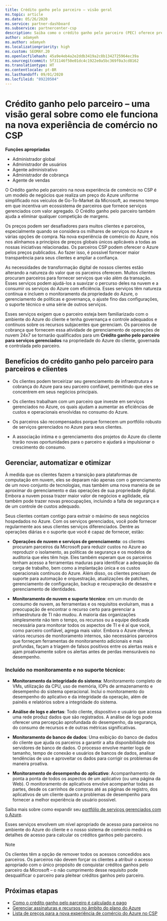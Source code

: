 ```yaml
---
title: Crédito ganho pelo parceiro – visão geral
ms.topic: article
ms.date: 05/26/2020
ms.service: partner-dashboard
ms.subservice: partnercenter-csp
description: Saiba como o crédito ganho pelo parceiro (PEC) oferece preços do Azure uniformes e simplificados, fornece serviços gerenciados de valor agregado e ajuda a acabar com a competição em margens.
author: adamyeh
ms.author: adamyeh
ms.localizationpriority: high
ms.custom: SEOMAY.20
ms.openlocfilehash: 45a9e4eb4a2e2ddb3419a2c8b1342725964ec39a
ms.sourcegitcommit: 5f31146f50e01dc4c1922e0a5bc369f0a3cd8162
ms.translationtype: HT
ms.contentlocale: pt-BR
ms.lasthandoff: 09/01/2020
ms.locfileid: "89220504"
---
```

# <a name="partner-earned-credit---an-overview-of-how-it-works-in-the-new-commerce-experience-in-csp"></a>Crédito ganho pelo parceiro – uma visão geral sobre como ele funciona na nova experiência de comércio no CSP

**Funções apropriadas**

- Administrador global
- Administrador de usuários
- Agente administrativo
- Administrador de cobrança
- Agente de vendas

O Crédito ganho pelo parceiro na nova experiência de comércio no CSP é um modelo de negócios que realiza um preço do Azure uniforme simplificado nos veículos de Go-To-Market da Microsoft, ao mesmo tempo em que incentiva um ecossistema de parceiros que fornece serviços gerenciados com valor agregado. O Crédito ganho pelo parceiro também ajuda a eliminar qualquer competição de margens.

Os preços podem ser desafiadores para muitos clientes e parceiros, especialmente quando se considera os milhares de serviços no Azure e várias opções de compra. Na nova experiência de comércio do Azure, nós nos alinhamos a princípios de preços globais únicos aplicáveis a todas as nossas iniciativas relacionadas. Os parceiros CSP podem oferecer o Azure pelos preços publicados. Ao fazer isso, é possível fornecer maior transparência para seus clientes e ampliar a confiança.

As necessidades de transformação digital de nossos clientes estão alterando a natureza do valor que os parceiros oferecem. Muitos clientes procuram parceiros para fornecer serviços que vão além da transação. Esses serviços podem ajudá-los a suavizar o percurso deles na nuvem e a consumir os serviços do Azure com eficiência. Esses serviços têm natureza contínua e incluem o monitoramento da propriedade do Azure, o gerenciamento de políticas e governança, o ajuste fino das configurações, o suporte técnico e uma série de outros serviços. 

Esses serviços exigem que o parceiro esteja bem familiarizado com o ambiente do Azure do cliente e tenha governança e controle adequados e contínuos sobre os recursos subjacentes que gerenciam. Os parceiros de cobrança que fornecem essa atividade de gerenciamento de operações de nuvem 24x7 se tornarão qualificados para um **Crédito ganho pelo parceiro para serviços gerenciados** na propriedade do Azure do cliente, governada e controlada pelo parceiro.


## <a name="benefits-of-the-partner-earned-credit-for-partners-and-customers"></a>Benefícios do crédito ganho pelo parceiro para parceiros e clientes

- Os clientes podem terceirizar seu gerenciamento de infraestrutura e cobrança do Azure para seu parceiro confiável, permitindo que eles se concentrem em seus negócios principais.

- Os clientes trabalham com um parceiro que investe em serviços gerenciados no Azure, os quais ajudam a aumentar as eficiências de custos e operacionais envolvidas no consumo do Azure.

- Os parceiros são recompensados porque fornecem um portfólio robusto de serviços gerenciados no Azure para seus clientes.  

- A associação íntima e o gerenciamento dos projetos do Azure do cliente trarão novas oportunidades para o parceiro e ajudará a impulsionar o crescimento do consumo. 

## <a name="manage-automate-and-optimize"></a>Gerenciar, automatizar e otimizar

À medida que os clientes fazem a transição para plataformas de computação em nuvem, eles se deparam não apenas com o gerenciamento de um novo conjunto de tecnologias, mas também uma nova maneira de se aproximar do gerenciamento e das operações de sua propriedade digital. Embora a nuvem possa trazer maior valor de negócios e agilidade, ela também pode trazer novas preocupações, incluindo a falta de segurança e de um controle de custos adequado. 

Seus clientes contam contigo para extrair o máximo de seus negócios hospedados no Azure. Com os serviços gerenciados, você pode fornecer regularmente aos seus clientes serviços diferenciados. Dentre as operações diárias e o suporte que você é capaz de fornecer, estão:

- **Operações de nuvem e serviços de gerenciamento**: os clientes procuram parceiros da Microsoft para reduzir custos no Azure ao reproduzir o isolamento, as políticas de segurança e os modelos de auditoria que eles têm hoje. Eles também esperam que os parceiros tenham acesso a ferramentas maduras para identificar a adequação da carga de trabalho, bem como a implantação única e os custos operacionais contínuos do Azure. Além disso, os clientes precisam de suporte para automação e orquestração, atualizações de patches, gerenciamento de configuração, backup e recuperação de desastre e gerenciamento de identidades. 

- **Monitoramento de nuvem e suporte técnico**: em um mundo de consumo de nuvem, as ferramentas e os requisitos evoluíram, mas a preocupação de encontrar o recurso certo para gerenciar a infraestrutura de TI não mudou. A maioria das organizações simplesmente não tem o tempo, os recursos ou a equipe dedicada necessária para monitorar todos os aspectos de TI e é aí que você, como parceiro confiável, agrega mais valor. Embora o Azure ofereça vários recursos de monitoramento internos, são necessários parceiros que forneçam ferramentas de monitoramento adicionais e mais profundas, façam a triagem de falsos positivos entre os alertas reais e ajam proativamente sobre os alertas antes de perdas mensuráveis no desempenho. 


### <a name="included-in-monitoring-and-technical-support"></a>Incluído no monitoramento e no suporte técnico:

- **Monitoramento da integridade do sistema**: Monitoramento completo de VMs, utilização da CPU, uso de memória, IOPs de armazenamento e desempenho do sistema operacional. Inclui o monitoramento do desempenho do aplicativo e da integridade da operação, além de painéis e relatórios sobre a integridade do sistema.

- **Análise de logs e alertas**: Todo cliente, dispositivo e usuário que acessa uma rede produz dados que são registrados. A análise de logs pode oferecer uma percepção aprofundada do desempenho, da segurança, do consumo de recursos e de outras métricas significativas.

- **Monitoramento de banco de dados**: Uma exibição do banco de dados do cliente que ajuda os parceiros a garantir a alta disponibilidade dos servidores de banco de dados. O processo envolve manter logs de tamanho, tempo de conexão e usuários de bancos de dados, analisar tendências de uso e aproveitar os dados para corrigir os problemas de maneira proativa.

- **Monitoramento de desempenho do aplicativo**: Acompanhamento de ponta a ponta de todos os aspectos de um aplicativo (ou uma página da Web). O monitoramento de aplicativos envolve acompanhar todas as partes, desde os carrinhos de compras até as páginas de registro, dos aplicativos de um cliente quanto a problemas de desempenho para fornecer a melhor experiência de usuário possível.

Saiba mais sobre como expandir seu [portfólio de serviços gerenciados com o Azure](https://partner.microsoft.com/campaigns/cloud-playbooks-thank-you).

Esses serviços envolvem um nível apropriado de acesso para parceiros no ambiente do Azure do cliente e o nosso sistema de comércio medirá os detalhes de acesso para calcular os créditos ganhos pelo parceiro.  

>[!Note]
>Os clientes têm a opção de remover todos os acessos concedidos aos parceiros. Os parceiros não devem forçar os clientes a atribuir o acesso apropriado com o único propósito de conquistar créditos ganhos pelo parceiro da Microsoft – o não cumprimento desse requisito pode desqualificar o parceiro para pleitear créditos ganhos pelo parceiro.

## <a name="next-steps"></a>Próximas etapas

- [Como o crédito ganho pelo parceiro é calculado e pago](partner-earned-credit-explanation.md)
- [Gerenciar assinaturas e recursos no âmbito do plano do Azure](azure-plan-manage.md)
- [Lista de preços para a nova experiência de comércio do Azure no CSP](azure-plan-price-list.md)